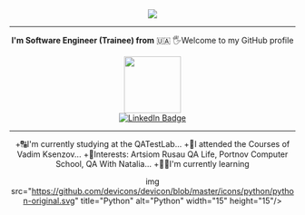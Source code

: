 
 <div align="center">
   <img src="https://media.giphy.com/media/l66giOaErlwyeG47Na/giphy.gif"
 </div>
  
  ---
  
**I'm Software Engineer (Trainee) from** 🇺🇦
🖐️Welcome to my GitHub profile  
  <div id="header" align="center">
  <img src="https://media.giphy.com/media/Y34jqOCXhgEsqRLULa/giphy.gif" width="100"/>
 </div>
 <div id="badges">
  <a href="https://www.linkedin.com/in/julia-vo">
   <img src="https://img.shields.io/badge/LinkedIn-blue?style=for-the-badge&logo=linkedin&logoColor=white" alt="LinkedIn Badge"/>
  </a>
 </div>
 
  ---
  
 +🔠I'm currently studying at the QATestLab...
 +🌅I attended the Courses of Vadim Ksenzov...
 +💙Interests: Artsiom Rusau QA Life, Portnov Computer School, QA With Natalia...
 +👩‍💻I'm currently learning <div>
                            img src="https://github.com/devicons/devicon/blob/master/icons/python/python-original.svg" title="Python" alt="Python" width="15" height="15"/>
 </div>
 
  
